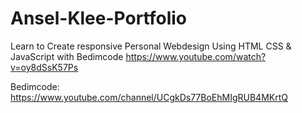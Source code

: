 # Ansel-Klee-Portfolio
Learn to Create responsive Personal Webdesign Using HTML CSS &amp; JavaScript with Bedimcode
https://www.youtube.com/watch?v=oy8dSsK57Ps

Bedimcode: https://www.youtube.com/channel/UCgkDs77BoEhMIgRUB4MKrtQ 
